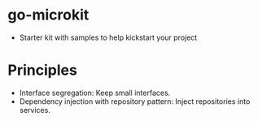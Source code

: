 # go-microkit
* Starter kit with samples to help kickstart your project

# Principles
* Interface segregation: Keep small interfaces.
* Dependency injection with repository pattern: Inject repositories into services.

